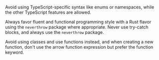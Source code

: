 Avoid using TypeScript-specific syntax like enums or namespaces, while the other TypeScript features are allowed.

Always favor fluent and functional programming style with a Rust flavor using the `neverthrow` package where appropriate. Never use try-catch blocks, and always use the `neverthrow` package.

Avoid using classes and use functions instead, and when creating a new function, don't use the arrow function expression but prefer the function keyword.
